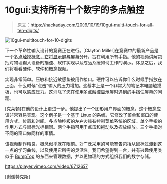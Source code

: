 # 10gui:支持所有十个数字的多点触控

> 原文：<https://hackaday.com/2009/10/19/10gui-multi-touch-for-all-ten-digits/>

![10gui-multitouch-for-10-digits](img/162938d4c93aa8ad77365a8e22611d34.png "10gui-multitouch-for-10-digits")

下一个革命性输入设计的竞赛正在进行。[Clayton Miller]在竞赛中的最新产品是一个[多点触摸概念，它将显示屏与屏幕](http://10gui.com/)分开，旨在利用所有手指。他的视频讲解包括对物理输入设备的描述、软件实现以及成品系统如何工作的演示。休息之后，我们将看看硬件、软件和概念视频。

实现非常简单。压敏和接近敏感垫被用作接口。硬件可以告诉你什么时候手指放在上面，什么时候“点击”输入的压力增加。这基本上是一个非常大的笔记本电脑触摸板，也可以感应压力。这消除了您在使用[多点触控显示屏](http://hackaday.com/2009/10/10/multi-touch-lcd-from-leds/)时遇到的手挡住屏幕的问题。

[克莱顿]在他的设计上更进一步。他提出了一个图形用户界面的概念，这个概念应该非常容易实现。这个例子是一个基于 Linux 的系统，它修改了菜单和窗口的使用方式、位置和时间。多点触控板的左右边缘有控制菜单系统的区域。单个手指的作用方式与鼠标光标相同。两个手指可用于点击和拖动以及捏放缩放。三个手指对不同的窗口做同样的事情。

该视频制作精良，概念似乎就在眼前。对广泛采用的可能警告包括从鼠标过渡到这一点的学习曲线，以及使用它所需的灵活性。我们希望得到一台，并有兴趣使用类似于 [BumpTop](http://bumptop.com/) 的东西来管理数据，并以更物理的方式组织我们的数字存储。

<https://player.vimeo.com/video/6712657>

</div> <p>[谢谢特克斯]</p> </body> </html>